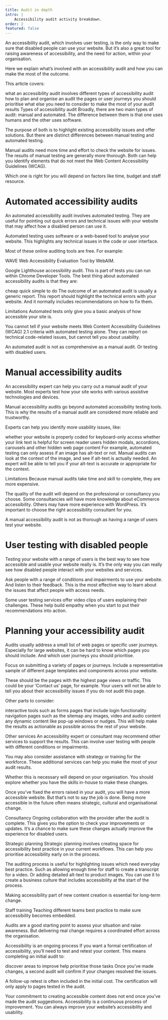 ```yaml
---
title: Audit in depth
intro: |
    Accessibility audit activity breakdown.
order: 2
featured: false
---
```


An accessibility audit, which involves user testing, is the only way to make sure that disabled people can use your website. But it’s also a great tool for raising awareness of accessibility, and the need for action, within your organisation.

Here we explain what’s involved with an accessibility audit and how you can make the most of the outcome.

This article covers:

what an accessibility audit involves
different types of accessibility audit
how to plan and organise an audit
the pages or user journeys you should prioritise
what else you need to consider to make the most of your audit results
Types of accessibility audit
Broadly, there are two main types of audit: manual and automated. The difference between them is that one uses humans and the other uses software.

 The purpose of both is to highlight existing accessibility issues and offer solutions. But there are distinct differences between manual testing and automated testing.

Manual audits need more time and effort to check the website for issues. The results of manual testing are generally more thorough. Both can help you identify elements that do not meet the Web Content Accessibility Guidelines (WCAG).

Which one is right for you will depend on factors like time, budget and staff resource.

# Automated accessibility audits

An automated accessibility audit involves automated testing. They are useful for pointing out quick errors and technical issues with your website that may affect how a disabled person can use it.

Automated testing uses software or a web-based tool to analyse your website. This highlights any technical issues in the code or user interface.

Most of these online auditing tools are free. For example:

WAVE Web Accessibility Evaluation Tool by WebAIM.

Google Lighthouse accessibility audit. This is part of tests you can run within Chrome Developer Tools.
The best thing about automated accessibility audits is that they are:

cheap
quick
simple to do
The outcome of an automated audit is usually a generic report. This report should highlight the technical errors with your website. And it normally includes recommendations on how to fix them.

Limitations
Automated tests only give you a basic analysis of how accessible your site is.

You cannot tell if your website meets Web Content Accessibility Guidelines (WCAG) 2.1 criteria with automated testing alone. They can report on technical code-related issues, but cannot tell you about usability.

An automated audit is not as comprehensive as a manual audit. Or testing with disabled users.

# Manual accessibility audits
An accessibility expert can help you carry out a manual audit of your website. Most experts test how your site works with various assistive technologies and devices.

Manual accessibility audits go beyond automated accessibility testing tools. This is why the results of a manual audit are considered more reliable and trustworthy.

Experts can help you identify more usability issues, like:

whether your website is properly coded for keyboard-only access
whether your link text is helpful for screen reader users
hidden modals, accordions, carousels and other hidden web page content
For example, automated testing can only assess if an image has alt-text or not. Manual audits can look at the context of the image, and see if alt-text is actually needed. An expert will be able to tell you if your alt-text is accurate or appropriate for the context.

Limitations
Because manual audits take time and skill to complete, they are more expensive.

The quality of the audit will depend on the professional or consultancy you choose. Some consultancies will have more knowledge about eCommerce accessibility. Others may have more experience with WordPress. It’s important to choose the right accessibility consultant for you.

A manual accessibility audit is not as thorough as having a range of users test your website.

# User testing with disabled people
Testing your website with a range of users is the best way to see how accessible and usable your website really is. It’s the only way you can really see how disabled people interact with your websites and services.

Ask people with a range of conditions and impairments to use your website. And listen to their feedback. This is the most effective way to learn about the issues that affect people with access needs.

Some user testing services offer video clips of users explaining their challenges. These help build empathy when you start to put their recommendations into action.

# Planning your accessibility audit
Audits usually address a small list of web pages or specific user journeys. Especially for large websites, it can be hard to know which pages you should include. And which user journeys you should prioritise.

Focus on submitting a variety of pages or journeys. Include a representative sample of different page templates and components across your website.

These should be the pages with the highest page views or traffic. This could be your ‘Contact us’ page, for example. Your users will not be able to tell you about their accessibility issues if you do not audit this page.

Other parts to consider:

interactive tools such as forms
pages that include login functionality
navigation pages such as the sitemap
any images, video and audio content
any dynamic content like pop-up windows or nudges.
This will help make the results as actionable as possible across the rest of your website.

Other services
An accessibility expert or consultant may recommend other services to support the results. This can involve user testing with people with different conditions or impairments.

You may also consider assistance with strategy or training for the workforce. These additional services can help you make the most of your audit results.

Whether this is necessary will depend on your organisation. You should explore whether you have the skills in-house to make these changes.

Once you’ve fixed the errors raised in your audit, you will have a more accessible website. But that’s not to say the job is done. Being more accessible in the future often means strategic, cultural and organisational change.

Consultancy
Ongoing collaboration with the provider after the audit is complete. This gives you the option to check your improvements or updates. It’s a chance to make sure these changes actually improve the experience for disabled users.

Strategic planning
Strategic planning involves creating space for accessibility best practice in your current workflows. This can help you prioritise accessibility early on in the process.

The auditing process is useful for highlighting issues which need everyday best practice. Such as allowing enough time for staff to create a transcript for a video. Or adding detailed alt-text to product images. You can use it to create a business culture that includes accessibility at the start of the process.

Making accessibility part of new content creation is essential for long-term change.

Staff training
Teaching different teams best practice to make sure accessibility becomes embedded.

Audits are a good starting point to assess your situation and raise awareness. But delivering real change requires a coordinated effort across the organisation. 

Accessibility is an ongoing process
If you want a formal certification of accessibility, you’ll need to test and retest your content. This means completing an initial audit to:

discover areas to improve
help prioritise those tasks
Once you’ve made changes, a second audit will confirm if your changes resolved the issues.

A follow-up retest is often included in the initial cost. The certification will only apply to pages tested in the audit.

Your commitment to creating accessible content does not end once you’ve made the audit suggestions. Accessibility is a continuous process of improvement. You can always improve your website’s accessibility and usability.